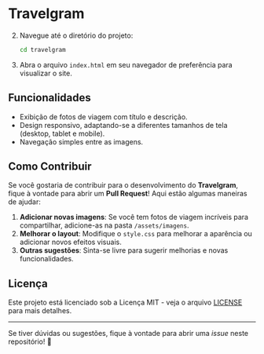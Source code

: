 # Travelgram


2. Navegue até o diretório do projeto:
   ```bash
   cd travelgram
   ```

3. Abra o arquivo `index.html` em seu navegador de preferência para visualizar o site.

## Funcionalidades

- Exibição de fotos de viagem com título e descrição.
- Design responsivo, adaptando-se a diferentes tamanhos de tela (desktop, tablet e mobile).
- Navegação simples entre as imagens.

## Como Contribuir

Se você gostaria de contribuir para o desenvolvimento do **Travelgram**, fique à vontade para abrir um **Pull Request**! Aqui estão algumas maneiras de ajudar:

1. **Adicionar novas imagens**: Se você tem fotos de viagem incríveis para compartilhar, adicione-as na pasta `/assets/imagens`.
2. **Melhorar o layout**: Modifique o `style.css` para melhorar a aparência ou adicionar novos efeitos visuais.
3. **Outras sugestões**: Sinta-se livre para sugerir melhorias e novas funcionalidades.

## Licença

Este projeto está licenciado sob a Licença MIT - veja o arquivo [LICENSE](LICENSE) para mais detalhes.

---

Se tiver dúvidas ou sugestões, fique à vontade para abrir uma *issue* neste repositório! 🚀
```
